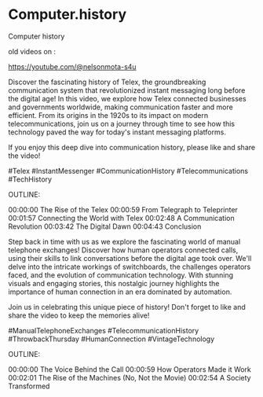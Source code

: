 # Computer.history
Computer history 


old videos on :

https://youtube.com/@nelsonmota-s4u

Discover the fascinating history of Telex, the groundbreaking communication system that revolutionized instant messaging long before the digital age! In this video, we explore how Telex connected businesses and governments worldwide, making communication faster and more efficient. From its origins in the 1920s to its impact on modern telecommunications, join us on a journey through time to see how this technology paved the way for today's instant messaging platforms. 

If you enjoy this deep dive into communication history, please like and share the video! 

#Telex #InstantMessenger #CommunicationHistory #Telecommunications #TechHistory

OUTLINE: 

00:00:00 The Rise of the Telex
00:00:59 From Telegraph to Teleprinter
00:01:57 Connecting the World with Telex
00:02:48 A Communication Revolution
00:03:42 The Digital Dawn
00:04:43 Conclusion


Step back in time with us as we explore the fascinating world of manual telephone exchanges! Discover how human operators connected calls, using their skills to link conversations before the digital age took over. We'll delve into the intricate workings of switchboards, the challenges operators faced, and the evolution of communication technology. With stunning visuals and engaging stories, this nostalgic journey highlights the importance of human connection in an era dominated by automation. 

Join us in celebrating this unique piece of history! Don't forget to like and share the video to keep the memories alive! 

#ManualTelephoneExchanges #TelecommunicationHistory #ThrowbackThursday #HumanConnection #VintageTechnology

OUTLINE: 

00:00:00 The Voice Behind the Call
00:00:59 How Operators Made it Work
00:02:01 The Rise of the Machines (No, Not the Movie)
00:02:54 A Society Transformed
